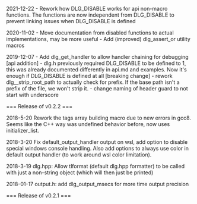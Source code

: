 2021-12-22
	- Rework how DLG_DISABLE works for api non-macro functions.
	  The functions are now independent from DLG_DISABLE to prevent
	  linking issues when DLG_DISABLE is defined

2020-11-02
	- Move documentation from disabled functions to actual implementations,
	  may be more useful
	- Add (improved) dlg_assert_or utility macros

2019-12-07
	- Add dlg_get_handler to allow handler chaining for debugging
	  [api addition]
	- dlg.h previously required DLG_DISABLE to be defined to 1, this
	  was already documented differently in api.md and examples.
	  Now it's enough if DLG_DISABLE is defined at all
	  [breaking change]
	- rework dlg__strip_root_path to actually check for prefix.
	  If the base path isn't a prefix of the file, we won't strip it.
	- change naming of header guard to not start with underscore

=== Release of v0.2.2 ===

2018-5-20
	Rework the tags array building macro due to new errors in gcc8.
	Seems like the C++ way was undefined behavior before, now uses
	initializer_list.

2018-3-20
	Fix default_output_handler output on wsl, add option to disable special
	windows console handling. Also add options to always use color in
	default output handler (to work around wsl color limitation).

2018-3-19
	dlg.hpp: Allow tlformat (default dlg.hpp formatter) to be called with just a
	non-string object (which will then just be printed)

2018-01-17
	output.h: add dlg_output_msecs for more time output precision

=== Release of v0.2.1 ===
